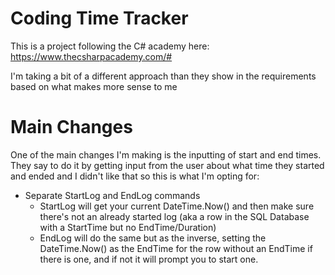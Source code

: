 # Coding Time Tracker

This is a project following the C# academy here: https://www.thecsharpacademy.com/#

I'm taking a bit of a different approach than they show in the requirements based on what makes more sense to me

# Main Changes

One of the main changes I'm making is the inputting of start and end times. They say to do it by getting input from the user about what time they started and ended and I didn't like that so this is what I'm opting for:

* Separate StartLog and EndLog commands
    - StartLog will get your current DateTime.Now() and then make sure there's not an already started log (aka a row in the SQL Database with a StartTime but no EndTime/Duration)
    - EndLog will do the same but as the inverse, setting the DateTime.Now() as the EndTime for the row without an EndTime if there is one, and if not it will prompt you to start one.